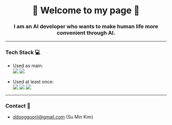 <div align="center">
  <h1>🎉 Welcome to my page 🎉</h1>
</div>


<div align="center">
  <h3>I am an <strong>AI developer</strong> who wants to make human life more convenient through AI.</h3>
</div>

---

### Tech Stack 💻

- Used as main:  
<a href="https://www.python.org/" target="_blank"><img src="https://img.shields.io/badge/Python-3776AB?style=for-the-badge&logo=python&logoColor=white"/></a>
<a href="https://www.tensorflow.org/" target="_blank"><img src="https://img.shields.io/badge/TensorFlow-FF6F00?style=for-the-badge&logo=tensorflow&logoColor=white"/></a>

- Used at least once:  
 <a href="https://www.postgresql.org/" target="_blank"><img src="https://img.shields.io/badge/PostgreSQL-4169E1?style=for-the-badge&logo=postgresqlL&logoColor=white"/></a>
 <a href="https://flask.palletsprojects.com/en/3.0.x/" target="_blank"><img src="https://img.shields.io/badge/Flask-000000?style=for-the-badge&logo=flask&logoColor=white"/></a>
 <a href="https://en.wikipedia.org/wiki/HTML" target="_blank"><img src="https://img.shields.io/badge/HTML-E34F26?style=for-the-badge&logo=html5&logoColor=white"/></a>

---

### Contact 📧
- ddooggoorii@gmail.com (Su Min Kim)</h2>
